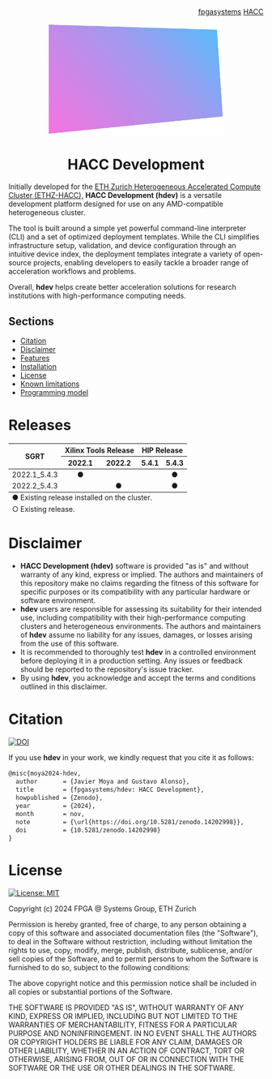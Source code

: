 <!-- <div id="readme" class="Box-body readme blob js-code-block-container">
<article class="markdown-body entry-content p-3 p-md-6" itemprop="text"> -->
<p align="right">
<a href="https://github.com/fpgasystems">fpgasystems</a> <a href="https://github.com/fpgasystems/hacc">HACC</a>
</p>

<p align="center">
<img src="https://github.com/fpgasystems/hdev/blob/main/hdev-removebg.png" align="center" width="350">
</p>

<h1 align="center">
  HACC Development
</h1> 

Initially developed for the [ETH Zurich Heterogeneous Accelerated Compute Cluster (ETHZ-HACC),](https://github.com/fpgasystems/hacc) **HACC Development (hdev)** is a versatile development platform designed for use on any AMD-compatible heterogeneous cluster. 

The tool is built around a simple yet powerful command-line interpreter (CLI) and a set of optimized deployment templates. While the CLI simplifies infrastructure setup, validation, and device configuration through an intuitive device index, the deployment templates integrate a variety of open-source projects, enabling developers to easily tackle a broader range of acceleration workflows and problems. 

Overall, **hdev** helps create better acceleration solutions for research institutions with high-performance computing needs.

## Sections
* [Citation](#citation)
* [Disclaimer](#disclaimer)
* [Features](./features.md#features)
* [Installation](https://github.com/fpgasystems/sgrt_install#--systems-group-runtime-installation)
* [License](#license)
* [Known limitations](./known-limitations.md#known-limitations)
* [Programming model](./programming-model.md#programming-model)

# Releases

<table class="tg">
<thead>
  <tr style="text-align:center">
    <th class="tg-0pky" rowspan="2"><div align="center">SGRT</div></th>
    <th class="tg-0pky" colspan="2" style="text-align:center"><div align="center">Xilinx Tools Release</div></th>
    <th class="tg-0pky" colspan="2" style="text-align:center"><div align="center">HIP Release</div></th>
  </tr>
  <tr>
    <th class="tg-0pky" style="text-align:center">2022.1</th>
    <th class="tg-0pky" style="text-align:center">2022.2</th>
    <th class="tg-0pky" style="text-align:center">5.4.1</th>
    <th class="tg-0pky" style="text-align:center">5.4.3</th>
  </tr>
</thead>
<tbody>
  <tr>
    <td class="tg-0pky"><div align="center">2022.1_5.4.3</div></td>
    <td class="tg-0pky" align="center">&#9679;</td>
    <td class="tg-0pky" align="center"></td>
    <td class="tg-0pky" align="center"></td>
    <td class="tg-0pky" align="center">&#9679;</td>
  </tr>
  <tr>
    <td class="tg-0pky"><div align="center">2022.2_5.4.3</div></td>
    <td class="tg-0pky" align="center"></td>
    <td class="tg-0pky" align="center">&#9679;</td>
    <td class="tg-0pky" align="center"></td>
    <td class="tg-0pky" align="center">&#9679;</td>
  </tr>
</tbody>
<tfoot><tr><td colspan="5">&#9675; Existing release.</td></tr></tfoot>
<tfoot><tr><td colspan="5">&#9679; Existing release installed on the cluster.</td></tr></tfoot>
</table>

# Disclaimer

* **HACC Development (hdev)** software is provided "as is" and without warranty of any kind, express or implied. The authors and maintainers of this repository make no claims regarding the fitness of this software for specific purposes or its compatibility with any particular hardware or software environment.
* **hdev** users are responsible for assessing its suitability for their intended use, including compatibility with their high-performance computing clusters and heterogeneous environments. The authors and maintainers of **hdev** assume no liability for any issues, damages, or losses arising from the use of this software.
* It is recommended to thoroughly test **hdev** in a controlled environment before deploying it in a production setting. Any issues or feedback should be reported to the repository's issue tracker.
* By using **hdev**, you acknowledge and accept the terms and conditions outlined in this disclaimer.

# Citation

[![DOI](https://zenodo.org/badge/DOI/10.5281/zenodo.14202998.svg)](https://doi.org/10.5281/zenodo.14202998)

If you use **hdev** in your work, we kindly request that you cite it as follows:

```
@misc{moya2024-hdev,
  author       = {Javier Moya and Gustavo Alonso},
  title        = {fpgasystems/hdev: HACC Development},
  howpublished = {Zenodo},
  year         = {2024},
  month        = nov,
  note         = {\url{https://doi.org/10.5281/zenodo.14202998}},
  doi          = {10.5281/zenodo.14202998}
}
```

# License

[![License: MIT](https://img.shields.io/badge/License-MIT-yellow.svg)](https://opensource.org/licenses/MIT)

Copyright (c) 2024 FPGA @ Systems Group, ETH Zurich

Permission is hereby granted, free of charge, to any person obtaining a copy
of this software and associated documentation files (the "Software"), to deal
in the Software without restriction, including without limitation the rights
to use, copy, modify, merge, publish, distribute, sublicense, and/or sell
copies of the Software, and to permit persons to whom the Software is
furnished to do so, subject to the following conditions:

The above copyright notice and this permission notice shall be included in all
copies or substantial portions of the Software.

THE SOFTWARE IS PROVIDED "AS IS", WITHOUT WARRANTY OF ANY KIND, EXPRESS OR
IMPLIED, INCLUDING BUT NOT LIMITED TO THE WARRANTIES OF MERCHANTABILITY,
FITNESS FOR A PARTICULAR PURPOSE AND NONINFRINGEMENT. IN NO EVENT SHALL THE
AUTHORS OR COPYRIGHT HOLDERS BE LIABLE FOR ANY CLAIM, DAMAGES OR OTHER
LIABILITY, WHETHER IN AN ACTION OF CONTRACT, TORT OR OTHERWISE, ARISING FROM,
OUT OF OR IN CONNECTION WITH THE SOFTWARE OR THE USE OR OTHER DEALINGS IN THE
SOFTWARE.